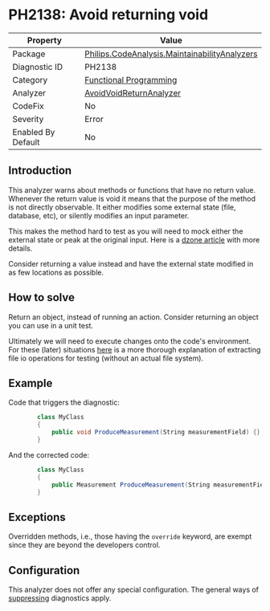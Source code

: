 # PH2138: Avoid returning void

| Property | Value  |
|--|--|
| Package | [Philips.CodeAnalysis.MaintainabilityAnalyzers](https://www.nuget.org/packages/Philips.CodeAnalysis.MaintainabilityAnalyzers) |
| Diagnostic ID | PH2138 |
| Category  | [Functional Programming](../FunctionalProgramming.md) |
| Analyzer | [AvoidVoidReturnAnalyzer](https://github.com/philips-software/roslyn-analyzers/blob/main/Philips.CodeAnalysis.MaintainabilityAnalyzers/Cardinality/AvoidVoidReturnAnalyzer.cs)
| CodeFix  | No |
| Severity | Error |
| Enabled By Default | No |

## Introduction

This analyzer warns about methods or functions that have no return value. Whenever the return value is void it means that the purpose of the method is not directly observable. It either modifies some external state (file, database, etc), or silently modifies an input parameter.

This makes the method hard to test as you will need to mock either the external state or peak at the original input. Here is a [dzone article](https://dzone.com/articles/void-methods-considered-anti-pattern) with more details.

Consider returning a value instead and have the external state modified in as few locations as possible.

## How to solve

Return an object, instead of running an action. Consider returning an object you can use in a unit test.

Ultimately we will need to execute changes onto the code's environment. For these (later) situations
[here](https://github.com/louthy/language-ext/wiki/How-to-deal-with-side-effects#building-a-test-runtime) is a more thorough explanation of extracting file io operations for testing (without an actual file system).

## Example

Code that triggers the diagnostic:
``` cs
        class MyClass
        {
            public void ProduceMeasurement(String measurementField) {}
        }
```

And the corrected code:
``` cs
        class MyClass
        {
            public Measurement ProduceMeasurement(String measurementField) {}
        }
```

## Exceptions

Overridden methods, i.e., those having the `override` keyword, are exempt since they are beyond the developers control.

## Configuration

This analyzer does not offer any special configuration. The general ways of [suppressing](https://learn.microsoft.com/en-us/dotnet/fundamentals/code-analysis/suppress-warnings) diagnostics apply.

